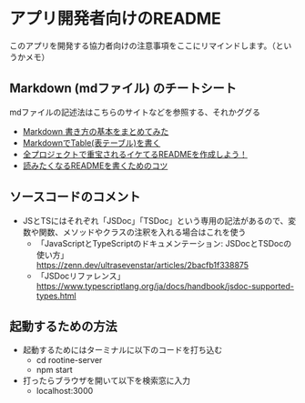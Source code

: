 # アプリ開発者向けのREADME
このアプリを開発する協力者向けの注意事項をここにリマインドします。（というかメモ）


## Markdown (mdファイル) のチートシート
mdファイルの記述法はこちらのサイトなどを参照する、それかググる<br>
- [Markdown 書き方の基本をまとめてみた](https://qiita.com/Hase-pro/items/16379a0c83f2725e3a114)
- [MarkdownでTable(表テーブル)を書く](https://notepm.jp/help/markdown-table)
- [全プロジェクトで重宝されるイケてるREADMEを作成しよう！](https://qiita.com/shun198/items/c983c713452c041ef787)
- [読みたくなるREADMEを書くためのコツ](https://zenn.dev/bloomer/articles/3f73f7d02e5a63)


## ソースコードのコメント
- JSとTSにはそれぞれ「JSDoc」「TSDoc」という専用の記法があるので、変数や関数、メソッドやクラスの注釈を入れる場合はこれを使う
  - 「JavaScriptとTypeScriptのドキュメンテーション: JSDocとTSDocの使い方」<br>
      https://zenn.dev/ultrasevenstar/articles/2bacfb1f338875
  - 「JSDocリファレンス」<br>
      https://www.typescriptlang.org/ja/docs/handbook/jsdoc-supported-types.html

##  起動するための方法
- 起動するためにはターミナルに以下のコードを打ち込む
  - cd rootine-server
  - npm start
- 打ったらブラウザを開いて以下を検索窓に入力
  - localhost:3000

